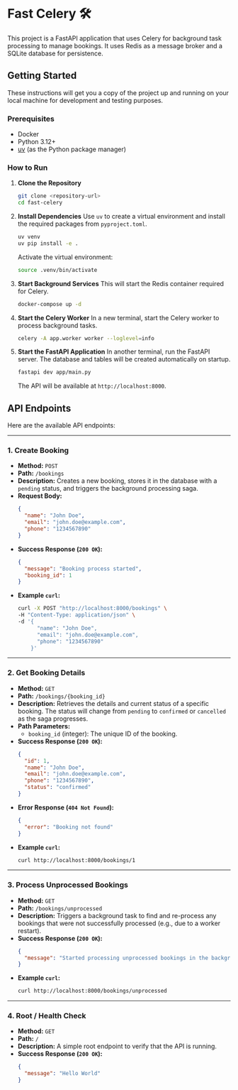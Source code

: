 # Fast Celery 🛠️

This project is a FastAPI application that uses Celery for background task processing to manage bookings. It uses Redis as a message broker and a SQLite database for persistence.

## Getting Started

These instructions will get you a copy of the project up and running on your local machine for development and testing purposes.

### Prerequisites

- Docker
- Python 3.12+
- [uv](https://github.com/astral-sh/uv) (as the Python package manager)

### How to Run

1.  **Clone the Repository**
    ```bash
    git clone <repository-url>
    cd fast-celery
    ```

2.  **Install Dependencies**
    Use `uv` to create a virtual environment and install the required packages from `pyproject.toml`.
    ```bash
    uv venv
    uv pip install -e .
    ```
    Activate the virtual environment:
    ```bash
    source .venv/bin/activate
    ```

3.  **Start Background Services**
    This will start the Redis container required for Celery.
    ```bash
    docker-compose up -d
    ```

4.  **Start the Celery Worker**
    In a new terminal, start the Celery worker to process background tasks.
    ```bash
    celery -A app.worker worker --loglevel=info
    ```

5.  **Start the FastAPI Application**
    In another terminal, run the FastAPI server. The database and tables will be created automatically on startup.
    ```bash
    fastapi dev app/main.py
    ```
    The API will be available at `http://localhost:8000`.

## API Endpoints

Here are the available API endpoints:

---

### 1. Create Booking

- **Method:** `POST`
- **Path:** `/bookings`
- **Description:** Creates a new booking, stores it in the database with a `pending` status, and triggers the background processing saga.
- **Request Body:**
  ```json
  {
    "name": "John Doe",
    "email": "john.doe@example.com",
    "phone": "1234567890"
  }
  ```
- **Success Response (`200 OK`):**
  ```json
  {
    "message": "Booking process started",
    "booking_id": 1
  }
  ```
- **Example `curl`:**
  ```bash
  curl -X POST "http://localhost:8000/bookings" \
  -H "Content-Type: application/json" \
  -d '{
        "name": "John Doe",
        "email": "john.doe@example.com",
        "phone": "1234567890"
      }'
  ```

---


### 2. Get Booking Details

- **Method:** `GET`
- **Path:** `/bookings/{booking_id}`
- **Description:** Retrieves the details and current status of a specific booking. The status will change from `pending` to `confirmed` or `cancelled` as the saga progresses.
- **Path Parameters:**
  - `booking_id` (integer): The unique ID of the booking.
- **Success Response (`200 OK`):**
  ```json
  {
    "id": 1,
    "name": "John Doe",
    "email": "john.doe@example.com",
    "phone": "1234567890",
    "status": "confirmed"
  }
  ```
- **Error Response (`404 Not Found`):**
  ```json
  {
    "error": "Booking not found"
  }
  ```
- **Example `curl`:**
  ```bash
  curl http://localhost:8000/bookings/1
  ```

---


### 3. Process Unprocessed Bookings

- **Method:** `GET`
- **Path:** `/bookings/unprocessed`
- **Description:** Triggers a background task to find and re-process any bookings that were not successfully processed (e.g., due to a worker restart).
- **Success Response (`200 OK`):**
  ```json
  {
    "message": "Started processing unprocessed bookings in the background."
  }
  ```
- **Example `curl`:**
  ```bash
  curl http://localhost:8000/bookings/unprocessed
  ```

---


### 4. Root / Health Check

- **Method:** `GET`
- **Path:** `/`
- **Description:** A simple root endpoint to verify that the API is running.
- **Success Response (`200 OK`):**
  ```json
  {
    "message": "Hello World"
  }
  ```
